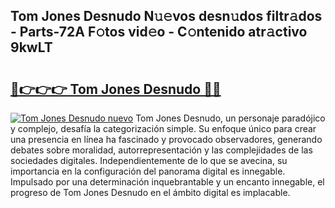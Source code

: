 ## Tom Jones Desnudo N𝚞𝚎vos desn𝚞dos filtr𝚊dos - Parts-72A F𝚘tos vid𝚎o - C𝚘ntenido atr𝚊ctivo 9kwLT

# <h2><a href="http://mb06yr.tromn.icu/?c=Tom+Jones+Desnudo">🔗👉👉👉 Tom Jones Desnudo 🔗🔗</a></h2>

[![Tom Jones Desnudo nuevo](https://i.imgur.com/pEAQMta.gif)](http://mb06yr.tromn.icu/?c=Tom+Jones+Desnudo)
Tom Jones Desnudo, un personaje paradójico y complejo, desafía la categorización simple. Su enfoque único para crear una presencia en línea ha fascinado y provocado observadores, generando debates sobre moralidad, autorrepresentación y las complejidades de las sociedades digitales. Independientemente de lo que se avecina, su importancia en la configuración del panorama digital es innegable. Impulsado por una determinación inquebrantable y un encanto innegable, el progreso de Tom Jones Desnudo en el ámbito digital es implacable.
